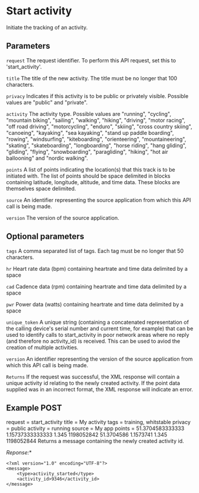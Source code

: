 Start activity
====

Initiate the tracking of an activity.

Parameters
---

`request`
The request identifier. To perform this API request, set this to 'start_activity'.

`title`
The title of the new activity. The title must be no longer that 100 characters.

`privacy`
Indicates if this activity is to be public or privately visible. Possible values are "public" and "private".

`activity`
The activity type. Possible values are "running", "cycling", "mountain biking", "sailing", "walking", "hiking", "driving", "motor racing", "off road driving", "motorcycling", "enduro", "skiing", "cross country skiing", "canoeing", "kayaking", "sea kayaking", "stand up paddle boarding", "rowing", "windsurfing", "kiteboarding", "orienteering", "mountaineering", "skating", "skateboarding", "longboarding", "horse riding", "hang gliding", "gliding", "flying", "snowboarding", "paragliding", "hiking", "hot air ballooning" and "nordic walking".

`points`
A list of points indicating the location(s) that this track is to be initiated with. The list of points should be space delimited in blocks containing latitude, longitude, altitude, and time data. These blocks are themselves space delimited.

`source`
An identifier representing the source application from which this API call is being made.

`version`
The version of the source application.

Optional parameters
---

`tags`
A comma separated list of tags. Each tag must be no longer that 50 characters.

`hr`
Heart rate data (bpm) containing heartrate and time data delimited by a space

`cad`
Cadence data (rpm) containing heartrate and time data delimited by a space

`pwr`
Power data (watts) containing heartrate and time data delimited by a space

`unique_token`
A unique string (containing a concatenated representation of the calling device's serial number and current time, for example) that can be used to identify calls to start_activity in poor network areas where no reply (and therefore no activity_id) is received. This can be used to aviod the creation of multiple activities.

`version`
An identifier representing the version of the source application from which this API call is being made.

`Returns`
If the request was successful, the XML response will contain a unique activity id relating to the newly created activity. If the point data supplied was in an incorrect format, the XML response will indicate an error.

Example POST
----
request = start_activity
title = My activity
tags = training, whitstable
privacy = public
activity = running
source = My app
points = 51.3704583333333 1.15737333333333 1.345 1198052842 51.3704586 
1.1573741 1.345 1198052844
Returns a message containing the newly created activity id.

*Reponse:**
```
<?xml version="1.0" encoding="UTF-8"?>
<message>
	<type>activity_started</type>
	<activity_id>9346</activity_id>
</message>
```
